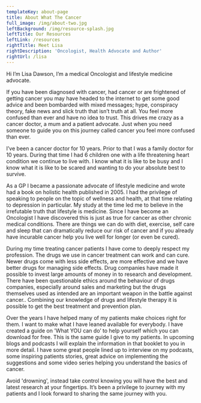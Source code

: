 ```yaml
---
templateKey: about-page
title: About What The Cancer
full_image: /img/about-two.jpg
leftBackground: /img/resource-splash.jpg
leftTitle: Our Resources
leftLink: /resources
rightTitle: Meet Lisa
rightDescription: 'Oncologist, Health Advocate and Author'
rightUrl: /lisa
---
```


Hi I’m Lisa Dawson, I’m a medical Oncologist and lifestyle medicine advocate.



If you have been diagnosed with cancer, had cancer or are frightened of
getting cancer you may have headed to the internet to get some good advice and
been bombarded with mixed messages; hype, conspiracy theory, fake news and
slick truth that isn’t truth at all. You feel more confused than ever and have
no idea to trust. This drives me crazy as a cancer doctor, a mum and a patient
advocate. Just when you need someone to guide you on this journey called
cancer you feel more confused than ever.




I’ve been a cancer doctor for 10 years. Prior to that I was a family doctor
for 10 years. During that time I had 6 children one with a life threatening
heart condition we continue to live with. I know what it is like to be busy
and I know what it is like to be scared and wanting to do your absolute best
to survive. 


As a GP I became a passionate advocate of lifestyle medicine and wrote had a
book on holistic health published in 2005. I had the privilege of speaking to
people on the topic of wellness and health, at that time relating to
depression in particular. My study at the time led me to believe in the
irrefutable truth that lifestyle is medicine. Since I have become an
Oncologist I have discovered this is just as true for cancer as other chronic
medical conditions. There are things we can do with diet, exercise, self care
and sleep that can dramatically reduce our risk of cancer and if you already
have incurable cancer help you live well for longer (or even be cured).




During my time treating cancer patients I have come to deeply respect my
profession. The drugs we use in cancer treatment can work and can cure. Newer
drugs come with less side effects, are more effective and we have better drugs
for managing side effects. Drug companies have made it possible to invest
large amounts of money in to research and development. There have been
questionable ethics around the behaviour of drugs companies, especially around
sales and marketing but the drugs themselves used as intended are an important
weapon in the battle against cancer.. Combining our knowledge of drugs and
lifestyle therapy it is possible to get the best treatment and prevention
plan.




Over the years I have helped many of my patients make choices right for them.
I want to make what I have leaned available for everybody. I have created a
guide on 'What YOU can do’ to help yourself which you can download for free.
This is the same guide I give to my patients. In upcoming blogs and podcasts I
will explain the information in that booklet to you in more detail. I have
some great people lined up to interview on my podcasts, some inspiring
patients stories, great advice on implementing the suggestions and some video
series helping you understand the basics of cancer.




Avoid 'drowning', instead take control knowing you will have the best and
latest research at your fingertips. It’s been a privilege to journey with my
patients and I look forward to sharing the same journey with you.
